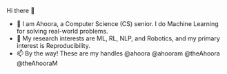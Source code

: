 Hi there 👋
- 🌱 I am Ahoora, a Computer Science (CS) senior. I do Machine Learning for solving real-world problems.
- 👀 My research interests are ML, RL, NLP, and Robotics, and my primary interest is Reproducibility.
- 📫 By the way! These are my handles @ahoora @ahooram @theAhoora @theAhooraM
